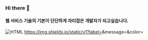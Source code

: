 ### Hi there 👋
#### 웹 서비스 기술의 기본이 단단하게 자리잡은 개발자가 되고싶습니다.
![HTML](https://img.shields.io/static/v1?label=<LABEL>&message=<MESSAGE>&color=<COLOR>)
https://img.shields.io/static/v1?label=<LABEL>&message=<MESSAGE>&color=<COLOR>

<!--
**l3luesky/l3luesky** is a ✨ _special_ ✨ repository because its `README.md` (this file) appears on your GitHub profile.

Here are some ideas to get you started:

- 🔭 I’m currently working on ...
- 🌱 I’m currently learning ...
- 👯 I’m looking to collaborate on ...
- 🤔 I’m looking for help with ...
- 💬 Ask me about ...
- 📫 How to reach me: ...
- 😄 Pronouns: ...
- ⚡ Fun fact: ...
-->
